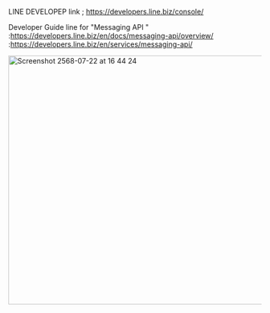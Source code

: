 LINE DEVELOPEP link ; https://developers.line.biz/console/

Developer Guide line for "Messaging API " 
   :https://developers.line.biz/en/docs/messaging-api/overview/
   :https://developers.line.biz/en/services/messaging-api/

   <img width="1102" height="495" alt="Screenshot 2568-07-22 at 16 44 24" src="https://github.com/user-attachments/assets/2a6566d1-be53-4de7-acd1-6022e4e8b854" />
